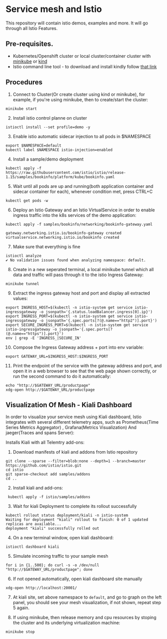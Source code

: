 # Service mesh and Istio
This repository will contain istio demos, examples and more.
It will go through all Istio Features.

## Pre-requisites.
- Kubernetes/Openshift cluster or local cluster/container cluster with [minikube](https://minikube.sigs.k8s.io/docs/start/) or [kind](https://kind.sigs.k8s.io/)
- Istio command line tool - to download and install kindly follow [that link](https://istio.io/latest/docs/setup/getting-started/#download)

## Procedures
1. Connect to Cluster(Or create cluster using kind or minikube), for example, if you're using  minikube, then to create/start the cluster:
```shell
minikube start
```

2. Install istio control planne on cluster
```shell
istioctl install --set profile=demo -y
```
3. Enable istio automatic sidecar injection to all pods in $NAMESPACE
```shell
export $NAMESPACE=default
kubectl label $NAMESPACE istio-injection=enabled
```
4. Install a sample/demo deployment
```shell
kubectl apply -f https://raw.githubusercontent.com/istio/istio/release-1.15/samples/bookinfo/platform/kube/bookinfo.yaml
```

5. Wait until all pods are up and running(both application container and sidecar container for each), whenever condition met, press CTRL+C
```shell
kubectl get pods -w
```

6. Deploy an Istio Gateway and an Istio VirtualService in order to enable ingress traffic into the k8s services of the demo application:
   
```shell
kubectl apply -f samples/bookinfo/networking/bookinfo-gateway.yaml

gateway.networking.istio.io/bookinfo-gateway created
virtualservice.networking.istio.io/bookinfo created
```

7. Make sure that everything is fine
```shell
istioctl analyze
✔ No validation issues found when analyzing namespace: default.
```

8. Create in a new seperated terminal, a local minikube tunnel which all data and traffic will pass through it to the istio Ingress Gateway:
```shell
minikube tunnel
```

9. Extract the ingress gateway host and port and display all extracted values:
```shell
export INGRESS_HOST=$(kubectl -n istio-system get service istio-ingressgateway -o jsonpath='{.status.loadBalancer.ingress[0].ip}')
export INGRESS_PORT=$(kubectl -n istio-system get service istio-ingressgateway -o jsonpath='{.spec.ports[?(@.name=="http2")].port}')
export SECURE_INGRESS_PORT=$(kubectl -n istio-system get service istio-ingressgateway -o jsonpath='{.spec.ports[?(@.name=="https")].port}')
env | grep -E 'INGRESS_|SECURE_IN'

```

10. Compose the Ingress Gateway address + port into env variable:
```shell
export GATEWAY_URL=$INGRESS_HOST:$INGRESS_PORT
```

11. Print the endpoint of the service with the gateway address and port, and open it in a web browser to see that the web page shown correctly, or run the second command to do it automatically: 
```shell
echo "http://$GATEWAY_URL/productpage"
xdg-open http://$GATEWAY_URL/productpage
```

## Visualization Of Mesh - Kiali Dashboard 

In order to visualize your service mesh using Kiali dashboard, Istio integrates with several different telemetry apps, such as Prometheus(Time Series Metrics Aggregator) , Grafana(Metrics Visualization) And jaeger(Traces and spans Server):

Installs Kiali with all Telemtry add-ons:
 
1. Download manifests of kiali and addons from Istio repository 
```shell
git clone --sparse --filter=blob:none --depth=1 --branch=master https://github.com/istio/istio.git
cd istio
git sparse-checkout add samples/addons
cd ..
```
2. Install kiali and add-ons:
```shell
 kubectl apply -f istio/samples/addons
```

3. Wait for kiali Deployment to complete its rollout successfully
```shell
kubectl rollout status deployment/kiali -n istio-system
Waiting for deployment "kiali" rollout to finish: 0 of 1 updated replicas are available...
deployment "kiali" successfully rolled out
```

4. On a new terminal window, open kiali dashboard:
```shell
istioctl dashboard kiali
```
5. Simulate incoming traffic to your sample mesh
```shell
for i in {1..500}; do curl -s -o /dev/null "http://$GATEWAY_URL/productpage"; done
```

6. If not opened automatically, open kiali dashboard site manually 
```shell
xdg-open http://localhost:20001/
```

7. At kiali site, set above namespace to `default`, and go to graph on the left panel, you should see your mesh visualization, if not shown, repeat step 5 again.

8. If using minikube, then release memory and cpu resources by stoping the cluster and its underlying virtualization machine:
```shell
minikube stop
```





